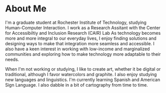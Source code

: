 <!DOCTYPE html>
<html lang="en">
<head>
    <meta charset="UTF-8">
    <meta name="viewport" content="width=device-width, initial-scale=1.0">
    <title>Dymen Barkins</title>
</head>
<body>
    <h1>About Me</h1>
    <p>
        I'm a graduate student at Rochester Institute of Technology, studying Human-Computer Interaction. I work as a Research Assitant with the Center for Accessibiltiy and Inclusion Research (CAIR) Lab  As technology becomes more and more integral to our everyday lives, I enjoy finding solutions and designing ways to make that integration more seamless and accessible.  I also have a keen interest in working with low-income and marginalized communities and exploring how to make technology more adaptable to their needs.
    </p>
    <p>
        When I'm not working or studying, I like to create art, whether it be digital or traditional, although I favor watercolors and graphite. I also enjoy studying new languages and linguistics. I'm currently learning Spanish and American Sign Language. I also dabble in a bit of cartography from time to time.
    </p>
    
</body>
</html>